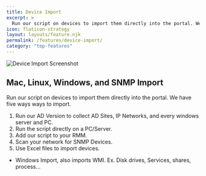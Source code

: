 ```yaml
---
title: Device Import
excerpt: >
  Run our script on devices to import them directly into the portal. We have five ways ways to import.
icon: flaticon-strategy
layout: layouts/feature.njk
permalink: /features/device-import/
category: "top-features"
---
```


![Device Import Screenshot](https://www.itportal.com/v4/images/wmi-1.png?=2)

## Mac, Linux, Windows, and SNMP Import

Run our script on devices to import them directly into the portal. We have five ways ways to import.

1. Run our AD Version to collect AD Sites, IP Networks, and every windows server and PC.
2. Run the script directly on a PC/Server.
3. Add our script to your RMM.
4. Scan your network for SNMP Devices.
5. Use Excel files to import devices.

* Windows Import, also imports WMI. Ex. Disk drives, Services, shares, process...